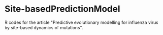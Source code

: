 # Site-basedPredictionModel
R codes for the article "Predictive evolutionary modelling for influenza virus by site-based dynamics of mutations".
